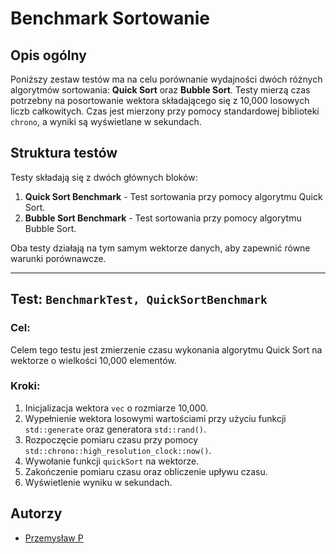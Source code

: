 # Benchmark Sortowanie

## Opis ogólny
Poniższy zestaw testów ma na celu porównanie wydajności dwóch różnych algorytmów sortowania: **Quick Sort** oraz **Bubble Sort**. Testy mierzą czas potrzebny na posortowanie wektora składającego się z 10,000 losowych liczb całkowitych. Czas jest mierzony przy pomocy standardowej biblioteki `chrono`, a wyniki są wyświetlane w sekundach.

## Struktura testów

Testy składają się z dwóch głównych bloków:
1. **Quick Sort Benchmark** - Test sortowania przy pomocy algorytmu Quick Sort.
2. **Bubble Sort Benchmark** - Test sortowania przy pomocy algorytmu Bubble Sort.

Oba testy działają na tym samym wektorze danych, aby zapewnić równe warunki porównawcze.

---

## Test: `BenchmarkTest, QuickSortBenchmark`

### Cel:
Celem tego testu jest zmierzenie czasu wykonania algorytmu Quick Sort na wektorze o wielkości 10,000 elementów.

### Kroki:
1. Inicjalizacja wektora `vec` o rozmiarze 10,000.
2. Wypełnienie wektora losowymi wartościami przy użyciu funkcji `std::generate` oraz generatora `std::rand()`.
3. Rozpoczęcie pomiaru czasu przy pomocy `std::chrono::high_resolution_clock::now()`.
4. Wywołanie funkcji `quickSort` na wektorze.
5. Zakończenie pomiaru czasu oraz obliczenie upływu czasu.
6. Wyświetlenie wyniku w sekundach.

## Autorzy

- [Przemysław P](https://github.com/Matetorture)
